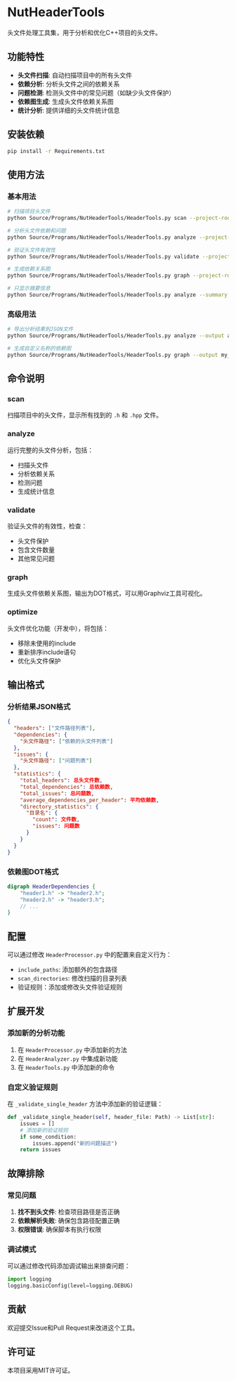 # NutHeaderTools

头文件处理工具集，用于分析和优化C++项目的头文件。

## 功能特性

- **头文件扫描**: 自动扫描项目中的所有头文件
- **依赖分析**: 分析头文件之间的依赖关系
- **问题检测**: 检测头文件中的常见问题（如缺少头文件保护）
- **依赖图生成**: 生成头文件依赖关系图
- **统计分析**: 提供详细的头文件统计信息

## 安装依赖

```bash
pip install -r Requirements.txt
```

## 使用方法

### 基本用法

```bash
# 扫描项目头文件
python Source/Programs/NutHeaderTools/HeaderTools.py scan --project-root /path/to/project

# 分析头文件依赖和问题
python Source/Programs/NutHeaderTools/HeaderTools.py analyze --project-root /path/to/project

# 验证头文件有效性
python Source/Programs/NutHeaderTools/HeaderTools.py validate --project-root /path/to/project

# 生成依赖关系图
python Source/Programs/NutHeaderTools/HeaderTools.py graph --project-root /path/to/project

# 只显示摘要信息
python Source/Programs/NutHeaderTools/HeaderTools.py analyze --summary
```

### 高级用法

```bash
# 导出分析结果到JSON文件
python Source/Programs/NutHeaderTools/HeaderTools.py analyze --output analysis.json

# 生成自定义名称的依赖图
python Source/Programs/NutHeaderTools/HeaderTools.py graph --output my_dependencies.dot
```

## 命令说明

### scan
扫描项目中的头文件，显示所有找到的 `.h` 和 `.hpp` 文件。

### analyze
运行完整的头文件分析，包括：
- 扫描头文件
- 分析依赖关系
- 检测问题
- 生成统计信息

### validate
验证头文件的有效性，检查：
- 头文件保护
- 包含文件数量
- 其他常见问题

### graph
生成头文件依赖关系图，输出为DOT格式，可以用Graphviz工具可视化。

### optimize
头文件优化功能（开发中），将包括：
- 移除未使用的include
- 重新排序include语句
- 优化头文件保护

## 输出格式

### 分析结果JSON格式

```json
{
  "headers": ["文件路径列表"],
  "dependencies": {
    "头文件路径": ["依赖的头文件列表"]
  },
  "issues": {
    "头文件路径": ["问题列表"]
  },
  "statistics": {
    "total_headers": 总头文件数,
    "total_dependencies": 总依赖数,
    "total_issues": 总问题数,
    "average_dependencies_per_header": 平均依赖数,
    "directory_statistics": {
      "目录名": {
        "count": 文件数,
        "issues": 问题数
      }
    }
  }
}
```

### 依赖图DOT格式

```dot
digraph HeaderDependencies {
    "header1.h" -> "header2.h";
    "header2.h" -> "header3.h";
    // ...
}
```

## 配置

可以通过修改 `HeaderProcessor.py` 中的配置来自定义行为：

- `include_paths`: 添加额外的包含路径
- `scan_directories`: 修改扫描的目录列表
- 验证规则：添加或修改头文件验证规则

## 扩展开发

### 添加新的分析功能

1. 在 `HeaderProcessor.py` 中添加新的方法
2. 在 `HeaderAnalyzer.py` 中集成新功能
3. 在 `HeaderTools.py` 中添加新的命令

### 自定义验证规则

在 `_validate_single_header` 方法中添加新的验证逻辑：

```python
def _validate_single_header(self, header_file: Path) -> List[str]:
    issues = []
    # 添加新的验证规则
    if some_condition:
        issues.append("新的问题描述")
    return issues
```

## 故障排除

### 常见问题

1. **找不到头文件**: 检查项目路径是否正确
2. **依赖解析失败**: 确保包含路径配置正确
3. **权限错误**: 确保脚本有执行权限

### 调试模式

可以通过修改代码添加调试输出来排查问题：

```python
import logging
logging.basicConfig(level=logging.DEBUG)
```

## 贡献

欢迎提交Issue和Pull Request来改进这个工具。

## 许可证

本项目采用MIT许可证。 